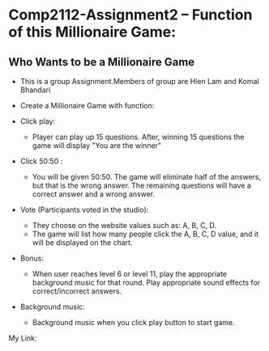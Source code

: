 # Comp2112-Assignment2 – Function of this Millionaire Game:

## Who Wants to be a Millionaire Game


-	This is a group Assignment.Members of group are Hien Lam and Komal Bhandari

-	Create a Millionaire Game with function:

- Click play:

  - Player can play up 15 questions. After, winning 15 questions the game will display "You are the winner"

- Click 50:50 :

  - You will be given 50:50. The game will eliminate half of the answers, but that is the wrong answer. The remaining questions will have a correct answer and a wrong answer.

- Vote (Participants voted in the studio):

  - They choose on the website values such as: A, B, C, D.
  - The game will list how many people click the A, B, C, D value, and it will be displayed on the chart.

- Bonus:

  - When user reaches level 6 or level 11, play the appropriate background music for that round.  Play appropriate sound effects for correct/incorrect answers.

- Background music:

  - Background music when you click play button to start game.
  

 My Link: 
